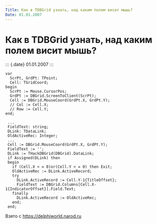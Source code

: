 ```yaml
---
Title: Как в TDBGrid узнать, над каким полем висит мышь?
Date: 01.01.2007
---
```



Как в TDBGrid узнать, над каким полем висит мышь?
=================================================

::: {.date}
01.01.2007
:::

    var
      ScrPt, GrdPt: TPoint;
      Cell: TGridCoord;
    begin
      ScrPt := Mouse.CursorPos;
      GrdPt := DBGrid.ScreenToClient(ScrPt);
      Cell := DBGrid.MouseCoord(GrdPt.X, GrdPt.Y);
      // Col := Cell.X;
      // Row := Cell.Y;
    end;
     
     ...
     FieldText: string;
     DLink: TDataLink;
     OldActiveRec: Integer;
     ... 
     Cell := DBGrid.MouseCoord(GrdPt.X, GrdPt.Y);
     FieldText := '';   
     DLink := THackDBGrid(DBGrid).DataLink;
     if Assigned(DLink) then
     begin
       if (Cell.X < = 0)or(Cell.Y < = 0) then Exit;
       OldActiveRec := DLink.ActiveRecord;
       try
         DLink.ActiveRecord := Cell.Y-1{TitleOffset};
         FieldText := DBGrid.Columns[Cell.X-1{IndicatorOffset}].Field.Text;
       finally
         DLink.ActiveRecord := OldActiveRec;
       end;
     end;

Взято с <https://delphiworld.narod.ru>
